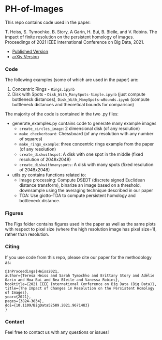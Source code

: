 # PH-of-Images

This repo contains code used in the paper:

T. Heiss, S. Tymochko, B. Story, A Garin, H. Bui, B. Bleile, and V. Robins. The impact of finite resolution on the persistent homology of images. Proceedings of 2021 IEEE International Conference on Big Data, 2021. 

 - [Published Version](https://doi.org/10.1109/BigData52589.2021.9671483)
 - [arXiv Version](https://arxiv.org/abs/2111.05663)


### Code

The following examples (some of which are used in the paper) are:
1. Concentric Rings - `Rings.ipynb`
2. Disk with Spots - `Disk_With_ManySpots-Simple.ipynb` (just compute bottleneck distances), `Disk_With_ManySpots-wBounds.ipynb` (compute bottleneck distances and theoretical bounds for comparison)

The majority of the code is contained in the two .py files:
- generate_examples.py contains code to generate many example images 
    - `create_circles_image`: 2 dimensional disk (of any resolution)
    - `make_checkerboard`: Chessboard (of any resolution with any number of squares) 
    - `make_rings_example`: three concentric rings example from the paper (of any resolution)
    - `create_diskwithspot`: A disk with one spot in the middle (fixed resolution of 2048x2048)
    - `create_diskwithmanyspots`: A disk with many spots (fixed resolution of 2048x2048)
- utils.py contains functions related to:
    - Image processing: Compute DSEDT (discrete signed Euclidean distance transform), binarize an image based on a threshold, downsample using the averaging technique described in our paper
    - TDA: Use giotto-TDA to compute persistent homology and bottleneck distance. 
    
### Figures

The Figs folder contains figures used in the paper as well as the same plots with respect to pixel size (where the high resolution image has pixel size=1), rather than resolution.

### Citing

If you use code from this repo, please cite our paper for the methodology as:

```
@InProceedings{Heiss2021,
author={Teresa Heiss and Sarah Tymochko and Brittany Story and Adélie Garin and Hoa Bui and Bea Bleile and Vanessa Robins},
booktitle={2021 IEEE International Conference on Big Data (Big Data)},
title={The Impact of Changes in Resolution on the Persistent Homology of Images},
year={2021},
pages={3824-3834},
doi={10.1109/BigData52589.2021.9671483}
}
```


### Contact

Feel free to contact us with any questions or issues!
